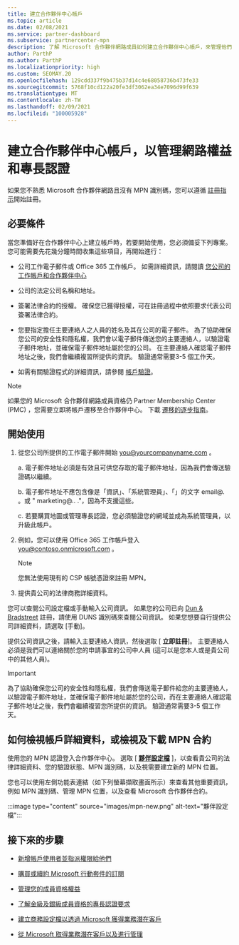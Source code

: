 ```yaml
---
title: 建立合作夥伴中心帳戶
ms.topic: article
ms.date: 02/08/2021
ms.service: partner-dashboard
ms.subservice: partnercenter-mpn
description: 了解 Microsoft 合作夥伴網路成員如何建立合作夥伴中心帳戶，來管理他們的網路權益和專長認證。
author: ParthP
ms.author: ParthP
ms.localizationpriority: high
ms.custom: SEOMAY.20
ms.openlocfilehash: 129cdd337f9b475b37d14c4e68058736b473fe33
ms.sourcegitcommit: 5768f10cd122a20fe3df3062ea34e7096d99f639
ms.translationtype: MT
ms.contentlocale: zh-TW
ms.lasthandoff: 02/09/2021
ms.locfileid: "100005928"
---
```

# <a name="create-a-partner-center-account-to-manage-network-benefits-and-competencies"></a>建立合作夥伴中心帳戶，以管理網路權益和專長認證


如果您不熟悉 Microsoft 合作夥伴網路且沒有 MPN 識別碼，您可以遵循 [註冊指示](https://partner.microsoft.com/dashboard/account/v3/enrollment/introduction/partnership)開始註冊。

## <a name="prerequisites"></a>必要條件 

當您準備好在合作夥伴中心上建立帳戶時，若要開始使用，您必須備妥下列專案。  您可能需要先花幾分鐘時間收集這些項目，再開始進行：

- 公司工作電子郵件或 Office 365 工作帳戶。 如需詳細資訊，請閱讀 [您公司的工作帳戶和合作夥伴中心](azure-active-directory-tenants-and-partner-center.md) 
 
- 公司的法定公司名稱和地址。

- 簽署法律合約的授權。 確保您已獲得授權，可在註冊過程中依照要求代表公司簽署法律合約。

- 您要指定擔任主要連絡人之人員的姓名及其在公司的電子郵件。 為了協助確保您公司的安全性和隱私權，我們會以電子郵件傳送您的主要連絡人，以驗證電子郵件地址，並確保電子郵件地址屬於您的公司。 在主要連絡人確認電子郵件地址之後，我們會繼續複習所提供的資訊。 驗證通常需要3-5 個工作天。 

- 如需有關驗證程式的詳細資訊，請參閱 [帳戶驗證](verification-responses.md)。

>[!NOTE]
>如果您的 Microsoft 合作夥伴網路成員資格仍 Partner Membership Center (PMC) ，您需要立即將帳戶遷移至合作夥伴中心。 下載 [遷移的逐步指南](https://assetsprod.microsoft.com/mpn/migrate-pmc-pc-mpa-guide.pptx)。

## <a name="get-started"></a>開始使用

1. 從您公司所提供的工作電子郵件開始 you@yourcompanyname.com 。
 
    a.  電子郵件地址必須是有效且可供您存取的電子郵件地址，因為我們會傳送驗證碼以繼續。

    b.  電子郵件地址不應包含像是「資訊」、「系統管理員」、「」的文字 email@. 。或 " marketing@.. ."，因為不支援這些。

    c.  若要購買地圖或管理專長認證，您必須驗證您的網域並成為系統管理員，以升級此帳戶。 

2. 例如，您可以使用 Office 365 工作帳戶登入 you@contoso.onmicrosoft.com 。

   >[!NOTE]
   > 您無法使用現有的 CSP 帳號憑證來註冊 MPN。

3. 提供貴公司的法律商務詳細資料。

您可以查閱公司設定檔或手動輸入公司資訊。 如果您的公司已向 [Dun & Bradstreet](https://partner.microsoft.com/marketing/usisvshowcase/dunandbrad) 註冊，請使用 DUNS 識別碼來查閱公司資訊。 如果您想要自行提供公司詳細資料，請選取 [手動]。

提供公司資訊之後，請輸入主要連絡人資訊，然後選取 [ **立即註冊**]。
主要連絡人必須是我們可以連絡關於您的申請事宜的公司中人員 (這可以是您本人或是貴公司中的其他人員)。

>[!IMPORTANT]
>為了協助確保您公司的安全性和隱私權，我們會傳送電子郵件給您的主要連絡人，以驗證電子郵件地址，並確保電子郵件地址屬於您的公司，而在主要連絡人確認電子郵件地址之後，我們會繼續複習您所提供的資訊。 驗證通常需要3-5 個工作天。 

## <a name="how-to-view-account-details-or-view-and-download-the-mpn-agreement"></a>如何檢視帳戶詳細資料，或檢視及下載 MPN 合約

使用您的 MPN 認證登入合作夥伴中心。 選取 [ [**夥伴設定檔**](https://partner.microsoft.com/pcv/accountsettings/connectedpartnerprofile) ]，以查看貴公司的法律詳細資料、您的驗證狀態、MPN 識別碼，以及視需要建立新的 MPN 位置。 

您也可以使用左側功能表連結（如下列螢幕擷取畫面所示）來查看其他重要資訊，例如 MPN 識別碼、管理 MPN 位置，以及查看 Microsoft 合作夥伴合約。

:::image type="content" source="images/mpn-new.png" alt-text="夥伴設定檔":::


## <a name="next-steps"></a>接下來的步驟

-   [新增帳戶使用者並指派權限給他們](create-user-accounts-and-set-permissions.md)

-   [購買或續約 Microsoft 行動套件的訂閱](mpn-get-action-pack.md)

-   [管理您的成員資格權益](manage-your-partner-network-benefits.md)

-   [了解金級及銀級成員資格的專長認證要求](https://partner.microsoft.com/membership/competencies)

-   [建立商務設定檔以透過 Microsoft 獲得業務潛在客戶](create-a-marketing-profile.md)

-   [從 Microsoft 取得業務潛在客戶以及進行管理](manage-leads.md)
